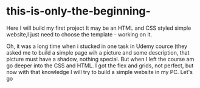 # this-is-only-the-beginning-
Here I will build my first project
It may be an HTML and CSS styled simple website,I just need to choose the template - working on it.

Oh, it was a long time when i stucked in one task in Udemy cource (they asked me to build a simple page wih a picture and some description, that picture must have a shadow, nothing special. But when I left the course am go deeper into the CSS and HTML.
I got the flex and grids, not perfect, but now with that knowledge I will try to build a simple website in my PC. 
Let's go
